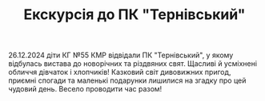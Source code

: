 ﻿---
title: Екскурсія до ПК "Тернівський"
---

26.12.2024 діти КГ №55 КМР відвідали ПК "Тернівський", у якому відбулась вистава до новорічних та різдвяних свят. Щасливі й усміхнені обличчя дівчаток і хлопчиків! Казковий світ дивовижних пригод, приємні спогади та маленькі подарунки лишилися на згадку про цей чудовий день. Весело проводити час разом!

<slideshow />

<youtube id="re14ZvMsTDw" />